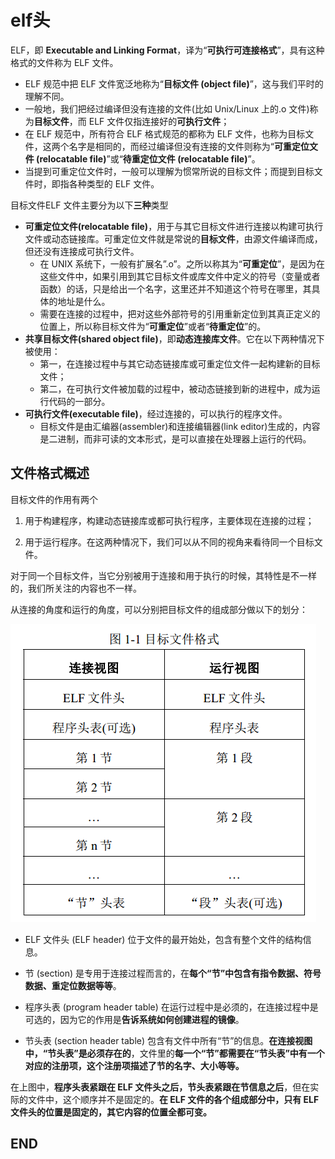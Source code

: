 # elf头

ELF，即 **Executable and Linking Format**，译为“**可执行可连接格式**”，具有这种格式的文件称为 ELF 文件。

* ELF 规范中把 ELF 文件宽泛地称为“**目标文件 (object file)**”，这与我们平时的理解不同。
* 一般地，我们把经过编译但没有连接的文件(比如 Unix/Linux 上的.o 文件)称为**目标文件**，而 ELF 文件仅指连接好的**可执行文件**；
* 在 ELF 规范中，所有符合 ELF 格式规范的都称为 ELF 文件，也称为目标文件，这两个名字是相同的，而经过编译但没有连接的文件则称为“**可重定位文件 (relocatable file)**”或“**待重定位文件 (relocatable file)**”。
* 当提到可重定位文件时，一般可以理解为惯常所说的目标文件；而提到目标文件时，即指各种类型的 ELF 文件。

目标文件ELF 文件主要分为以下**三种**类型

* **可重定位文件(relocatable file)**，用于与其它目标文件进行连接以构建可执行文件或动态链接库。可重定位文件就是常说的**目标文件**，由源文件编译而成，但还没有连接成可执行文件。
  - 在 UNIX 系统下，一般有扩展名”.o”。之所以称其为“**可重定位**”，是因为在这些文件中，如果引用到其它目标文件或库文件中定义的符号（变量或者函数）的话，只是给出一个名字，这里还并不知道这个符号在哪里，其具体的地址是什么。
  - 需要在连接的过程中，把对这些外部符号的引用重新定位到其真正定义的位置上，所以称目标文件为“**可重定位**”或者“**待重定位**”的。
* **共享目标文件(shared object file)**，即**动态连接库文件**。它在以下两种情况下被使用：
  * 第一，在连接过程中与其它动态链接库或可重定位文件一起构建新的目标文件；
  * 第二，在可执行文件被加载的过程中，被动态链接到新的进程中，成为运行代码的一部分。
* **可执行文件(executable file)**，经过连接的，可以执行的程序文件。
  * 目标文件是由汇编器(assembler)和连接编辑器(link editor)生成的，内容是二进制，而非可读的文本形式，是可以直接在处理器上运行的代码。

## 文件格式概述

目标文件的作用有两个

1. 用于构建程序，构建动态链接库或都可执行程序，主要体现在连接的过程；

2. 用于运行程序。在这两种情况下，我们可以从不同的视角来看待同一个目标文件。

对于同一个目标文件，当它分别被用于连接和用于执行的时候，其特性是不一样的，我们所关注的内容也不一样。

从连接的角度和运行的角度，可以分别把目标文件的组成部分做以下的划分：

![1536627204661.png](image/1536627204661.png)

* ELF 文件头 (ELF header)
  位于文件的最开始处，包含有整个文件的结构信息。

* 节 (section)
  是专用于连接过程而言的，在**每个“节”中包含有指令数据、符号数据、重定位数据等等**。

* 程序头表 (program header table)
  在运行过程中是必须的，在连接过程中是可选的，因为它的作用是**告诉系统如何创建进程的镜像**。

* 节头表 (section header table)
  包含有文件中所有“节”的信息。**在连接视图中，“节头表”是必须存在的**，文件里的**每一个“节”都需要在“节头表”中有一个对应的注册项，这个注册项描述了节的名字、大小等等。**



在上图中，**程序头表紧跟在 ELF 文件头之后，节头表紧跟在节信息之后**，但在实际的文件中，这个顺序并不是固定的。**在 ELF 文件的各个组成部分中，只有  ELF 文件头的位置是固定的，其它内容的位置全都可变。**



















































## END
